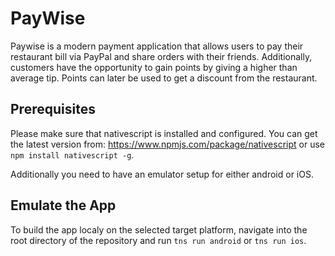 # PayWise
Paywise is a modern payment application that allows users to pay their restaurant bill via PayPal and share orders with their friends. Additionally, customers have the opportunity to gain points by giving a higher than average tip. Points can later be used to get a discount from the restaurant.

## Prerequisites
Please make sure that nativescript is installed and configured. You can get the latest version from: https://www.npmjs.com/package/nativescript or use  
`npm install nativescript -g`.

Additionally you need to have an emulator setup for either android or iOS.

## Emulate the App
To build the app localy on the selected target platform, navigate into the root directory of the repository and run 
`tns run android`
or
`tns run ios`.
